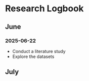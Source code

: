 # Research Logbook

## June

### 2025-06-22
- Conduct a literature study
- Explore the datasets

## July

